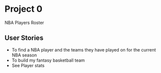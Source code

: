 # Project 0
NBA Players Roster

## User Stories

- To find a NBA player and the teams they have played on for the current NBA season
- To build my fantasy basketball team
- See Player stats